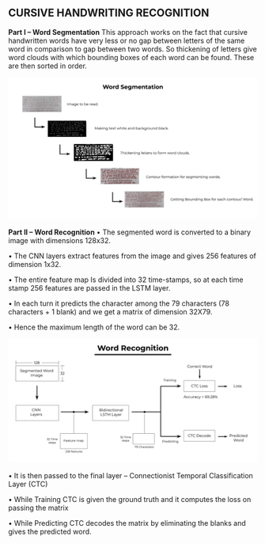 ## CURSIVE HANDWRITING RECOGNITION

**Part I – Word Segmentation**
This approach works on the fact that cursive handwritten words have very less or no gap between letters of the same word in comparison to gap between two words. So thickening of letters give word clouds with which bounding boxes of each word can be found. These are then sorted in order.

![](Images/Word_segmentation_flowchart-02.png)

**Part II – Word Recognition**
  •	The segmented word is converted to a binary image with dimensions 128x32.
  
  •	The CNN layers extract features from the image and gives 256 features of dimension 1x32.

  •	The entire feature map Is divided into 32 time-stamps, so at each time stamp 256 features are passed in the LSTM layer.

  •	In each turn it predicts the character among the 79 characters (78 characters + 1 blank) and we get a matrix of dimension 32X79.

  •	Hence the maximum length of the word can be 32.

![](Images/Word_recognition_flowchart-03.png)

  •	It is then passed to the final layer – Connectionist Temporal Classification Layer (CTC) 

  •	While Training CTC is given the ground truth and it computes the loss on passing the matrix

  •	While Predicting CTC decodes the matrix by eliminating the blanks and gives the predicted word.
